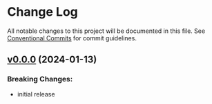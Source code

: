 # Change Log

All notable changes to this project will be documented in this file.
See [Conventional Commits](Https://conventionalcommits.org) for commit guidelines.

<!-- changelog -->

## [v0.0.0](https://github.com/frankdugan3/ash_pyro/compare/v0.0.0...v0.0.0) (2024-01-13)

### Breaking Changes:

- initial release
